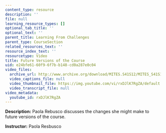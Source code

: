 ```yaml
---
content_type: resource
description: ''
file: null
learning_resource_types: []
optional_tab_title: ''
optional_text: ''
parent_title: Learning From Challenges
parent_type: CourseSection
related_resources_text: ''
resource_index_text: ''
resourcetype: Video
title: Future Versions of the Course
uid: e24bfe61-60f9-6f7b-b148-cd0a287e0c04
video_files:
  archive_url: http://www.archive.org/download/MITES.S41S12/MITES_S41S12_Teaching11_300k.mp4
  video_captions_file: null
  video_thumbnail_file: https://img.youtube.com/vi/rxDJlK7RgZA/default.jpg
  video_transcript_file: null
video_metadata:
  youtube_id: rxDJlK7RgZA
---
```


**Description:** Paola Rebusco discusses the changes she might make to future versions of the course.

**Instructor:** Paola Resbusco